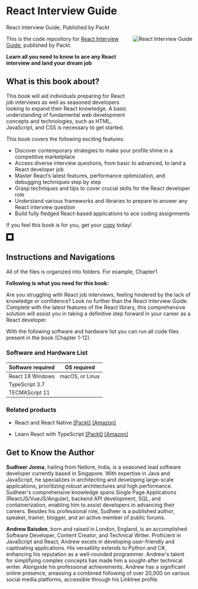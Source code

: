 # React Interview Guide
React Interview Guide, Published by Packt

<a href="https://www.packtpub.com/product/react-interview-guide/9781803241517"><img src="https://static.packt-cdn.com/products/9781803241517/cover/smaller" alt="React Interview Guide" height="256px" align="right"></a>

This is the code repository for [React Interview Guide](https://www.packtpub.com/product/react-interview-guide/9781803241517), published by Packt.

**Learn all you need to know to ace any React interview and land your dream job**

## What is this book about?

This book will aid individuals preparing for React job interviews as well as seasoned developers looking to expand their React knowledge. A basic understanding of fundamental web development concepts and technologies, such as HTML, JavaScript, and CSS is necessary to get started.

This book covers the following exciting features:

* Discover contemporary strategies to make your profile shine in a competitive marketplace
* Access diverse interview questions, from basic to advanced, to land a React developer job
* Master React’s latest features, performance optimization, and debugging techniques step by step
* Grasp techniques and tips to cover crucial skills for the React developer role
* Understand various frameworks and libraries to prepare to answer any React interview question
* Build fully fledged React-based applications to ace coding assignments
  
If you feel this book is for you, get your [copy](https://www.amazon.com/React-Interview-Guide-Learn-interview/dp/1803241519) today!

<a href="https://www.packtpub.com/?utm_source=github&utm_medium=banner&utm_campaign=GitHubBanner"><img src="https://raw.githubusercontent.com/PacktPublishing/GitHub/master/GitHub.png" 
alt="https://www.packtpub.com/" border="5" /></a>

## Instructions and Navigations
All of the files is organized into folders. For example, Chapter1


**Following is what you need for this book:**

Are you struggling with React job interviews, feeling hindered by the lack of knowledge or confidence? Look no further than the React Interview Guide. Complete with the latest features of the React library, this comprehensive solution will assist you in taking a definitive step forward in your career as a React developer.


With the following software and hardware list you can run all code files present in the book (Chapter 1-12).

### Software and Hardware List
| Software required                    | OS required                         |
| ------------------------------------ | ----------------------------------- |
| React 18 Windows             | macOS, or Linux         |
| TypeScript 3.7 |                          |
| TECMAScript 11 |                          |


### Related products <Other books you may enjoy>
* React and React Native  [[Packt]](https://www.packtpub.com/product/react-and-react-native-fourth-edition/9781803231280) [[Amazon]](https://www.amazon.com/React-Native-cross-platform-JavaScript-applications/dp/1803231289)

* Learn React with TypeScript [[Packt]](https://www.packtpub.com/product/unreal-engine-5-character-creation-animation-and-cinematics/9781801812443) [[Amazon]](https://www.amazon.com/Learn-React-TypeScript-Beginners-development/dp/1789610257/ref=tmm_pap_swatch_0?_encoding=UTF8&qid=&sr=)

## Get to Know the Author
**Sudheer Jonna**, hailing from Nellore, India, is a seasoned lead software developer currently based in Singapore. With expertise in Java and JavaScript, he specializes in architecting and developing large-scale applications, prioritizing robust architectures and high performance. Sudheer's comprehensive knowledge spans Single Page Applications (ReactJS/VueJS/Angular), backend API development, SQL, and containerization, enabling him to assist developers in advancing their careers. Besides his professional role, Sudheer is a published author, speaker, trainer, blogger, and an active member of public forums.

**Andrew Baisden**, born and raised in London, England, is an accomplished Software Developer, Content Creator, and Technical Writer. Proficient in JavaScript and React, Andrew excels in developing user-friendly and captivating applications. His versatility extends to Python and C#, enhancing his reputation as a well-rounded programmer. Andrew's talent for simplifying complex concepts has made him a sought-after technical writer. Alongside his professional achievements, Andrew has a significant online presence, amassing a combined following of over 20,000 on various social media platforms, accessible through his Linktree profile.
  
